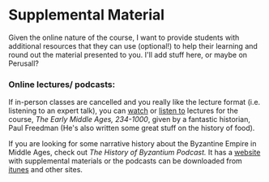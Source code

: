 # Supplemental Material

Given the online nature of the course, I want to provide students with additional resources that they can use \(optional!\) to help their learning and round out the material presented to you. I'll add stuff here, or maybe on Perusall?



### Online lectures/ podcasts:

If in-person classes are cancelled and you really like the lecture format \(i.e. listening to an expert talk\), you can [watch](https://www.youtube.com/playlist?list=PL77A337915A76F660) or [listen to](https://itunes.apple.com/ca/itunes-u/early-middle-ages/id515946405) lectures for the course, _The Early Middle Ages, 234-1000_, given by a fantastic historian, Paul Freedman \(He's also written some great stuff on the history of food\).

If you are looking for some narrative history about the Byzantine Empire in Middle Ages, check out _The History of Byzantium Podcast._ It has a [website](https://thehistoryofbyzantium.com) with supplemental materials or the podcasts can be downloaded from [itunes](https://podcasts.apple.com/us/podcast/the-history-of-byzantium/id527579475) and other sites. 


